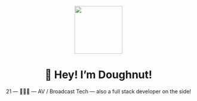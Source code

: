 <p align="center"><img style="width: 128px; height: 128px;" src="https://user-images.githubusercontent.com/22278710/160307482-5cba089f-70f1-4631-b232-fe3d644b3af5.jpeg"></p>
<h1 align="center">👋 Hey! I’m Doughnut!</h1>
<p align="center">21 — 🏳️‍🌈🐺 — AV / Broadcast Tech — also a full stack developer on the side!</p>
<!---
DoughnutWuff/DoughnutWuff is a ✨ special ✨ repository because its `README.md` (this file) appears on your GitHub profile.
You can click the Preview link to take a look at your changes.
--->
